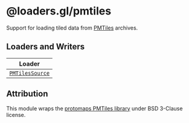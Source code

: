 # @loaders.gl/pmtiles

Support for loading tiled data from [PMTiles](/docs/modules/pmtiles/formats/pmtiles) archives.

## Loaders and Writers

| Loader                                                                  |
| ----------------------------------------------------------------------- |
| [`PMTilesSource`](/docs/modules/pmtiles/api-reference/pmtiles-source) |

## Attribution

This module wraps the [protomaps PMTiles library](https://github.com/protomaps/PMTiles/blob/main/LICENSE) 
under BSD 3-Clause license.
